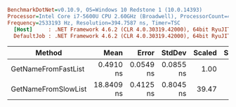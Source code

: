 ``` ini

BenchmarkDotNet=v0.10.9, OS=Windows 10 Redstone 1 (10.0.14393)
Processor=Intel Core i7-5600U CPU 2.60GHz (Broadwell), ProcessorCount=4
Frequency=2533193 Hz, Resolution=394.7587 ns, Timer=TSC
  [Host]     : .NET Framework 4.6.2 (CLR 4.0.30319.42000), 64bit RyuJIT-v4.7.2101.1
  DefaultJob : .NET Framework 4.6.2 (CLR 4.0.30319.42000), 64bit RyuJIT-v4.7.2101.1


```
 |              Method |       Mean |     Error |    StdDev | Scaled | ScaledSD | Allocated |
 |-------------------- |-----------:|----------:|----------:|-------:|---------:|----------:|
 | GetNameFromFastList |  0.4910 ns | 0.0549 ns | 0.0855 ns |   1.00 |     0.00 |       0 B |
 | GetNameFromSlowList | 18.8409 ns | 0.4125 ns | 0.8045 ns |  39.47 |     6.76 |       0 B |
